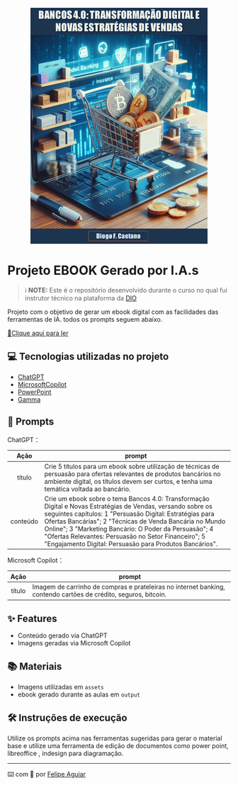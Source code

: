 <p align="center">
<img 
    src="./ebook - Transformação digital.png"
    width="400"  
/>
</p>

# Projeto EBOOK Gerado por I.A.s


 > ℹ️ **NOTE:** Este é o repositório desenvolvido durante o curso no qual fui instrutor técnico na plataforma da [DIO](https://dio.me)

Projeto com o objetivo de gerar um ebook digital com as facilidades das ferramentas de IA. todos os prompts
seguem abaixo.

<a href="https://github.com/diogofcaetano/prompts-recipe-to-create-a-ebook/blob/main/Bancos-40-Transformacao-Digital-e-Novas-Estrategias-de-Vendas.pdf" title="View PDF now"> 📕Clique aqui para ler</a>

## 💻 Tecnologias utilizadas no projeto

- [ChatGPT](https://chat.openai.com/) 
- [MicrosoftCopilot](https://copilot.microsoft.com/)
- [PowerPoint](https://www.microsoft.com/en/microsoft-365/powerpoint)
- [Gamma](https://gamma.app/)

## 🧠 Prompts


ChatGPT：

|   Ação   | prompt                                                                                                                                                                                                                                                                         |
| :------: | ------------------------------------------------------------------------------------------------------------------------------------------------------------------------------------------------------------------------------------------------------------------------------ |
|  título  | Crie 5 títulos para um ebook sobre utilização de técnicas de persuasão para ofertas relevantes de produtos bancários no ambiente digital, os títulos devem ser curtos, e tenha uma temática voltada ao bancário.                                                        |
| conteúdo | Crie um ebook sobre o tema Bancos 4.0: Transformação Digital e Novas Estratégias de Vendas, versando sobre os seguintes capítulos: 1 "Persuasão Digital: Estratégias para Ofertas Bancárias"; 2 "Técnicas de Venda Bancária no Mundo Online"; 3 "Marketing Bancário: O Poder da Persuasão"; 4 "Ofertas Relevantes: Persuasão no Setor Financeiro"; 5 "Engajamento Digital: Persuasão para Produtos Bancários".|


Microsoft Copilot：

|  Ação  | prompt                                                                                 |
| :----: | -------------------------------------------------------------------------------------- |
| título | Imagem de carrinho de compras e prateleiras no internet banking, contendo cartões de crédito, seguros, bitcoin. |

## ✨ Features

- Conteúdo gerado via ChatGPT
- Imagens geradas via Microsoft Copilot

## 📚 Materiais

- Imagens utilizadas em `assets`
- ebook gerado durante as aulas em `output`

## 🛠️ Instruções de execução

Utilize os prompts acima nas ferramentas sugeridas para gerar o material base e utilize uma ferramenta de edição de documentos como power point, libreoffice , indesign para diagramação.


<p>

---

⌨️ com 💜 por [Felipe Aguiar](https://github.com/felipeAguiarCode)
